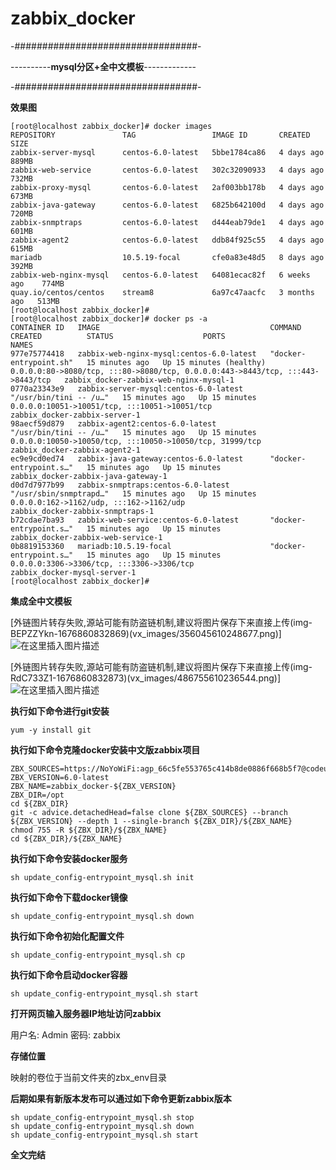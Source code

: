 # zabbix_docker

-#################################-

----------**mysql分区+全中文模板**-------------

-#################################-

**效果图**

```
[root@localhost zabbix_docker]# docker images
REPOSITORY               TAG                 IMAGE ID       CREATED        SIZE
zabbix-server-mysql      centos-6.0-latest   5bbe1784ca86   4 days ago     889MB
zabbix-web-service       centos-6.0-latest   302c32090933   4 days ago     732MB
zabbix-proxy-mysql       centos-6.0-latest   2af003bb178b   4 days ago     673MB
zabbix-java-gateway      centos-6.0-latest   6825b642100d   4 days ago     720MB
zabbix-snmptraps         centos-6.0-latest   d444eab79de1   4 days ago     601MB
zabbix-agent2            centos-6.0-latest   ddb84f925c55   4 days ago     615MB
mariadb                  10.5.19-focal       cfe0a83e48d5   8 days ago     392MB
zabbix-web-nginx-mysql   centos-6.0-latest   64081ecac82f   6 weeks ago    774MB
quay.io/centos/centos    stream8             6a97c47aacfc   3 months ago   513MB
[root@localhost zabbix_docker]# 
[root@localhost zabbix_docker]# docker ps -a
CONTAINER ID   IMAGE                                      COMMAND                  CREATED          STATUS                    PORTS                                                                            NAMES
977e75774418   zabbix-web-nginx-mysql:centos-6.0-latest   "docker-entrypoint.sh"   15 minutes ago   Up 15 minutes (healthy)   0.0.0.0:80->8080/tcp, :::80->8080/tcp, 0.0.0.0:443->8443/tcp, :::443->8443/tcp   zabbix_docker-zabbix-web-nginx-mysql-1
0770a23343e9   zabbix-server-mysql:centos-6.0-latest      "/usr/bin/tini -- /u…"   15 minutes ago   Up 15 minutes             0.0.0.0:10051->10051/tcp, :::10051->10051/tcp                                    zabbix_docker-zabbix-server-1
98aecf59d879   zabbix-agent2:centos-6.0-latest            "/usr/bin/tini -- /u…"   15 minutes ago   Up 15 minutes             0.0.0.0:10050->10050/tcp, :::10050->10050/tcp, 31999/tcp                         zabbix_docker-zabbix-agent2-1
ec9e9cd0ed74   zabbix-java-gateway:centos-6.0-latest      "docker-entrypoint.s…"   15 minutes ago   Up 15 minutes                                                                                              zabbix_docker-zabbix-java-gateway-1
d0d7d7977b99   zabbix-snmptraps:centos-6.0-latest         "/usr/sbin/snmptrapd…"   15 minutes ago   Up 15 minutes             0.0.0.0:162->1162/udp, :::162->1162/udp                                          zabbix_docker-zabbix-snmptraps-1
b72cdae7ba93   zabbix-web-service:centos-6.0-latest       "docker-entrypoint.s…"   15 minutes ago   Up 15 minutes                                                                                              zabbix_docker-zabbix-web-service-1
0b8819153360   mariadb:10.5.19-focal                      "docker-entrypoint.s…"   15 minutes ago   Up 15 minutes             0.0.0.0:3306->3306/tcp, :::3306->3306/tcp                                        zabbix_docker-mysql-server-1
[root@localhost zabbix_docker]# 

```

**集成全中文模板**

[外链图片转存失败,源站可能有防盗链机制,建议将图片保存下来直接上传(img-BEPZZYkn-1676860832869)(vx_images/356045610248677.png)]
![在这里插入图片描述](https://img-blog.csdnimg.cn/585028d8a0d44cbea96763b9b8cc9592.png#pic_center)

[外链图片转存失败,源站可能有防盗链机制,建议将图片保存下来直接上传(img-RdC733Z1-1676860832873)(vx_images/486755610236544.png)]
![在这里插入图片描述](https://img-blog.csdnimg.cn/8bb66268ed784fc69da7c57eba7ac20c.png#pic_center)

**执行如下命令进行git安装**

```
yum -y install git
```

**执行如下命令克隆docker安装中文版zabbix项目**

```
ZBX_SOURCES=https://NoYoWiFi:agp_66c5fe553765c414b8de0886f668b5f7@codeup.aliyun.com/636defa3f003e3b7bb5cae22/zabbix_docker/zabbix_chinese.git
ZBX_VERSION=6.0-latest
ZBX_NAME=zabbix_docker-${ZBX_VERSION}
ZBX_DIR=/opt
cd ${ZBX_DIR}
git -c advice.detachedHead=false clone ${ZBX_SOURCES} --branch ${ZBX_VERSION} --depth 1 --single-branch ${ZBX_DIR}/${ZBX_NAME}
chmod 755 -R ${ZBX_DIR}/${ZBX_NAME}
cd ${ZBX_DIR}/${ZBX_NAME}
```

**执行如下命令安装docker服务**

```
sh update_config-entrypoint_mysql.sh init
```

**执行如下命令下载docker镜像**

```
sh update_config-entrypoint_mysql.sh down
```

**执行如下命令初始化配置文件**

```
sh update_config-entrypoint_mysql.sh cp
```

**执行如下命令启动docker容器**

```
sh update_config-entrypoint_mysql.sh start
```

**打开网页输入服务器IP地址访问zabbix**

用户名: Admin
密码: zabbix

**存储位置**

映射的卷位于当前文件夹的zbx_env目录


**后期如果有新版本发布可以通过如下命令更新zabbix版本**

```
sh update_config-entrypoint_mysql.sh stop
sh update_config-entrypoint_mysql.sh down
sh update_config-entrypoint_mysql.sh start
```

**全文完结**

